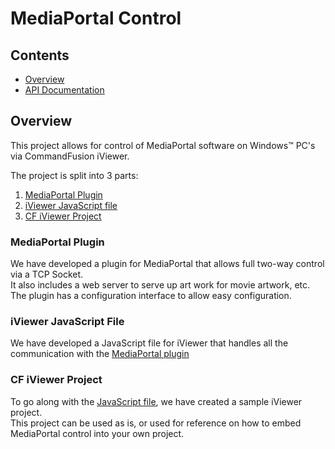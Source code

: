 # MediaPortal Control

## Contents
* [Overview](#Overview)
* [API Documentation][API]



## <a name="Overview" />Overview
This project allows for control of MediaPortal software on Windows&trade; PC's via CommandFusion iViewer.

The project is split into 3 parts:

1. [MediaPortal Plugin](#plugin)
1. [iViewer JavaScript file](#js)
1. [CF iViewer Project](#iviewer)

### <a name="plugin" />MediaPortal Plugin
We have developed a plugin for MediaPortal that allows full two-way control via a TCP Socket.  
It also includes a web server to serve up art work for movie artwork, etc.  
The plugin has a configuration interface to allow easy configuration.

### <a name="js" />iViewer JavaScript File
We have developed a JavaScript file for iViewer that handles all the communication with the [MediaPortal plugin](#plugin)

### <a name="iviewer" />CF iViewer Project
To go along with the [JavaScript file](#js), we have created a sample iViewer project.  
This project can be used as is, or used for reference on how to embed MediaPortal control into your own project.

[API]: http://github.com/CommandFusion/MediaPortal/wiki